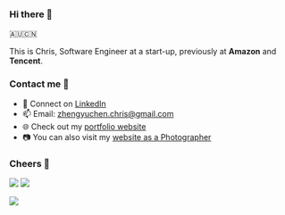 ### Hi there 👋

🇦🇺🇨🇳

This is Chris, Software Engineer at a start-up, previously at **Amazon** and **Tencent**.

### Contact me 📧

- 💼 Connect on [LinkedIn](https://www.linkedin.com/in/chr1sc2y/)
- 📫 Email: zhengyuchen.chris@gmail.com  
- 🌐 Check out my [portfolio website](https://prov1dence.top)  
- 📷 You can also visit my [website as a Photographer](https://photography.prov1dence.top/)

### Cheers 🍻

![](https://img.shields.io/github/stars/chr1sc2y?affiliations=OWNER%2CCOLLABORATOR) ![](https://img.shields.io/github/followers/chr1sc2y)

![](https://github-readme-stats.vercel.app/api?username=chr1sc2y&theme=blueberry)
